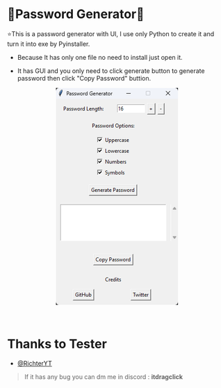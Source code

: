 
# 🔑Password Generator🔑
⭐This is a password generator with UI, I use only Python to create it and turn it into exe by Pyinstaller.

- Because It has only one file no need to install just open it.

- It has GUI and you only need to click generate button to generate password then click "Copy Password" buttion.

<div align="center" id="top"> 
  <img src="./image_2023-07-03_020834782.png" alt="Anubis" />

  &#xa0;

</div>

# Thanks to Tester
- [@RichterYT](https://github.com/RichterYT)

> If it has any bug you can dm me in discord : **itdragclick**
